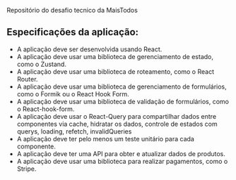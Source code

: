 Repositório do desafio tecnico da MaisTodos

## Especificações da aplicação:

- A aplicação deve ser desenvolvida usando React.
- A aplicação deve usar uma biblioteca de gerenciamento de estado, como o Zustand.
- A aplicação deve usar uma biblioteca de roteamento, como o React Router.
- A aplicação deve usar uma biblioteca de gerenciamento de formulários, como o Formik ou o React Hook Form.
- A aplicação deve usar uma biblioteca de validação de formulários, como o React-hook-form.
- A aplicação deve usar o React-Query para compartilhar dados entre componentes via cache, hidratar os dados, controle de estados com querys, loading, refetch, invalidQueries
- A aplicação deve ter pelo menos um teste unitário para cada componente.
- A aplicação deve ter uma API para obter e atualizar dados de produtos.
- A aplicação deve usar uma biblioteca para realizar pagamentos, como o Stripe.
